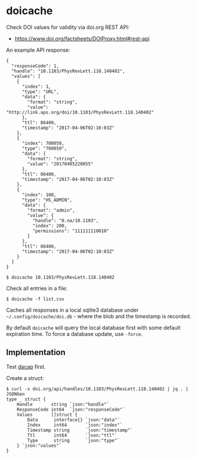 # doicache

Check DOI values for validity via doi.org REST API:

* https://www.doi.org/factsheets/DOIProxy.html#rest-api

An example API response:

```
{
  "responseCode": 1,
  "handle": "10.1103/PhysRevLett.118.140402",
  "values": [
    {
      "index": 1,
      "type": "URL",
      "data": {
        "format": "string",
        "value": "http://link.aps.org/doi/10.1103/PhysRevLett.118.140402"
      },
      "ttl": 86400,
      "timestamp": "2017-04-06T02:10:03Z"
    },
    {
      "index": 700050,
      "type": "700050",
      "data": {
        "format": "string",
        "value": "20170405220855"
      },
      "ttl": 86400,
      "timestamp": "2017-04-06T02:10:03Z"
    },
    {
      "index": 100,
      "type": "HS_ADMIN",
      "data": {
        "format": "admin",
        "value": {
          "handle": "0.na/10.1103",
          "index": 200,
          "permissions": "111111110010"
        }
      },
      "ttl": 86400,
      "timestamp": "2017-04-06T02:10:03Z"
    }
  ]
}
```

```
$ doicache 10.1103/PhysRevLett.118.140402
```

Check all entries in a file:

```
$ doicache -f list.csv
```

Caches all responses in a local sqlite3 database under
`~/.config/doicache/doi.db` - where the blob and the timestamp is recorded.

By default `doicache` will query the local database first with some default
expiration time. To force a database update, use `-force`.

## Implementation

Test [dacap](https://github.com/ubleipzig/dacap) first.

Create a struct:

```
$ curl -s doi.org/api/handles/10.1103/PhysRevLett.118.140402 | jq . | JSONGen
type _ struct {
    Handle       string `json:"handle"`
    ResponseCode int64  `json:"responseCode"`
    Values       []struct {
        Data      interface{} `json:"data"`
        Index     int64       `json:"index"`
        Timestamp string      `json:"timestamp"`
        Ttl       int64       `json:"ttl"`
        Type      string      `json:"type"`
    } `json:"values"`
}
```
